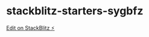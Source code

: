 # stackblitz-starters-sygbfz

[Edit on StackBlitz ⚡️](https://stackblitz.com/edit/stackblitz-starters-sygbfz)